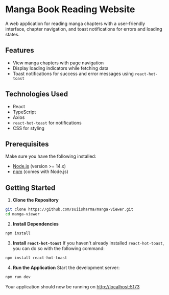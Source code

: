 # Manga Book Reading Website
A web application for reading manga chapters with a user-friendly interface, chapter navigation, and toast notifications for errors and loading states.

## Features

- View manga chapters with page navigation
- Display loading indicators while fetching data
- Toast notifications for success and error messages using `react-hot-toast`

## Technologies Used

- React
- TypeScript
- Axios
- `react-hot-toast` for notifications
- CSS for styling

## Prerequisites

Make sure you have the following installed:

- [Node.js](https://nodejs.org/) (version >= 14.x)
- [npm](https://www.npmjs.com/) (comes with Node.js)

## Getting Started

1. **Clone the Repository**
  ```bash
  git clone https://github.com/suiisharma/manga-viewer.git
  cd manga-viewer
  ```

2. **Install Dependencies**
  ```bash
  npm install
  ```

3. **Install `react-hot-toast`**
  If you haven't already installed `react-hot-toast`, you can do so with the following command:
  ```bash
  npm install react-hot-toast
  ```

4. **Run the Application**
  Start the development server:
  ```bash
  npm run dev
  ```
  Your application should now be running on [http://localhost:5173](http://localhost:5173)
